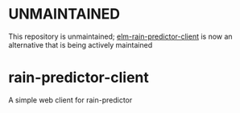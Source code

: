 # UNMAINTAINED
This repository is unmaintained; [elm-rain-predictor-client](https://github.com/giest4life/elm-rain-predictor-client) is now an alternative that is being actively maintained
# rain-predictor-client
A simple web client for rain-predictor
